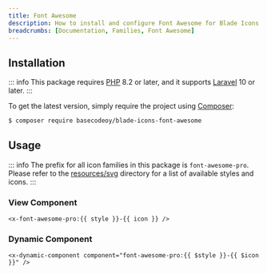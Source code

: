 ```yaml
---
title: Font Awesome
description: How to install and configure Font Awesome for Blade Icons.
breadcrumbs: [Documentation, Families, Font Awesome]
---
```


## Installation

::: info
This package requires [PHP](https://www.php.net/) 8.2 or later, and it supports [Laravel](https://laravel.com/) 10 or later.
:::

To get the latest version, simply require the project using [Composer](https://getcomposer.org/):

```bash
$ composer require basecodeoy/blade-icons-font-awesome
```

## Usage

::: info
The prefix for all icon families in this package is `font-awesome-pro`. Please refer to the [resources/svg](https://github.com/basecodeoy/blade-icons-font-awesome/tree/main/resources/svg) directory for a list of available styles and icons.
:::

### View Component

```blade
<x-font-awesome-pro:{{ style }}-{{ icon }} />
```

### Dynamic Component

```blade
<x-dynamic-component component="font-awesome-pro:{{ $style }}-{{ $icon }}" />
```
